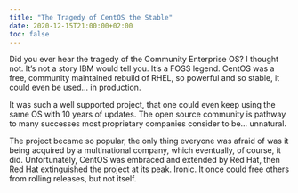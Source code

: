 ```yaml
---
title: "The Tragedy of CentOS the Stable"
date: 2020-12-15T21:00:00+02:00
toc: false
---
```


Did you ever hear the tragedy of the Community Enterprise OS? I thought not. It’s not a story IBM would tell you. It’s a FOSS legend. CentOS was a free, community maintained rebuild of RHEL, so powerful and so stable, it could even be used... in production.

It was such a well supported project, that one could even keep using the same OS with 10 years of updates. The open source community is pathway to many successes most proprietary companies consider to be... unnatural.

The project became so popular, the only thing everyone was afraid of was it being acquired by a multinational company, which eventually, of course, it did. Unfortunately, CentOS was embraced and extended by Red Hat, then Red Hat extinguished the project at its peak. Ironic. It once could free others from rolling releases, but not itself.

